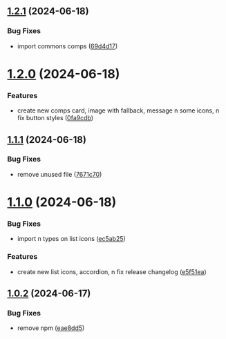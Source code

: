 ## [1.2.1](https://github.com/hattaalfaritzy/hzy-ui/compare/v1.2.0...v1.2.1) (2024-06-18)


### Bug Fixes

* import commons comps ([69d4d17](https://github.com/hattaalfaritzy/hzy-ui/commit/69d4d1746eae9439a7677d115b82b52fc65ec4db))



# [1.2.0](https://github.com/hattaalfaritzy/hzy-ui/compare/v1.1.1...v1.2.0) (2024-06-18)


### Features

* create new comps card, image with fallback, message n some icons, n fix button styles ([0fa9cdb](https://github.com/hattaalfaritzy/hzy-ui/commit/0fa9cdbdc3c2e87e6bddd00e9235f1e2c185b4d6))



## [1.1.1](https://github.com/hattaalfaritzy/hzy-ui/compare/v1.1.0...v1.1.1) (2024-06-18)


### Bug Fixes

* remove unused file ([7671c70](https://github.com/hattaalfaritzy/hzy-ui/commit/7671c706bf0cea02aa2d1250118074ec0d7dde8e))



# [1.1.0](https://github.com/hattaalfaritzy/hzy-ui/compare/v1.0.2...v1.1.0) (2024-06-18)


### Bug Fixes

* import n types on list icons ([ec5ab25](https://github.com/hattaalfaritzy/hzy-ui/commit/ec5ab25cb617885101bbcb9ace89f83c622bb3a8))


### Features

* create new list icons, accordion, n fix release changelog ([e5f51ea](https://github.com/hattaalfaritzy/hzy-ui/commit/e5f51ea92a0733c1cfe4481eda96ac07bfa33b79))



## [1.0.2](https://github.com/hattaalfaritzy/hzy-ui/compare/v1.0.1...v1.0.2) (2024-06-17)


### Bug Fixes

* remove npm ([eae8dd5](https://github.com/hattaalfaritzy/hzy-ui/commit/eae8dd5c115e921d19f3242268ed5adf02ff7557))



